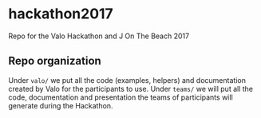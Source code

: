 # hackathon2017
Repo for the Valo Hackathon and J On The Beach 2017

## Repo organization
Under `valo/` we put all the code (examples, helpers) and documentation created by Valo for the participants to use.
Under `teams/` we will put all the code, documentation and presentation the teams of participants will generate during the Hackathon.
